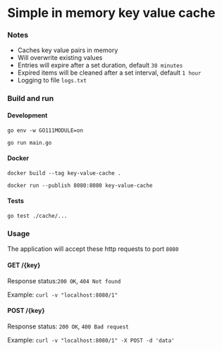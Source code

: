 # Simple in memory key value cache

### Notes
* Caches key value pairs in memory
* Will overwrite existing values
* Entries will expire after a set duration, default `30 minutes`
* Expired items will be cleaned after a set interval, default `1 hour`
* Logging to file `logs.txt`

### Build and run

#### Development

`go env -w GO111MODULE=on`

`go run main.go`

#### Docker

`docker build --tag key-value-cache .`

`docker run --publish 8080:8080 key-value-cache`

#### Tests

`go test ./cache/...`

### Usage

The application will accept these http requests to port `8080`

#### GET /{key}

Response status:`200 OK`, `404 Not found`

Example: `curl -v "localhost:8080/1"`


#### POST /{key}

Response status: `200 OK`, `400 Bad request`

Example: `curl -v "localhost:8080/1" -X POST -d 'data'` 




